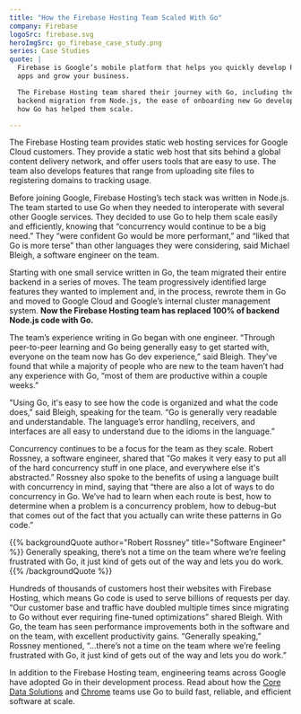 ```yaml
---
title: "How the Firebase Hosting Team Scaled With Go"
company: Firebase
logoSrc: firebase.svg
heroImgSrc: go_firebase_case_study.png
series: Case Studies
quote: |
  Firebase is Google’s mobile platform that helps you quickly develop high-quality
  apps and grow your business.

  The Firebase Hosting team shared their journey with Go, including their
  backend migration from Node.js, the ease of onboarding new Go developers, and
  how Go has helped them scale.

---
```


The Firebase Hosting team provides static web hosting services for Google Cloud
customers. They provide a static web host that sits behind a global content
delivery network, and offer users tools that are easy to use. The team also
develops features that range from uploading site files to registering domains to
tracking usage.

Before joining Google, Firebase Hosting’s tech stack was written in Node.js. The
team started to use Go when they needed to interoperate with several other
Google services. They decided to use Go to help them scale easily and
efficiently, knowing that “concurrency would continue to be a big need.” They
“were confident Go would be more performant,” and “liked that Go is more terse”
than other languages they were considering, said Michael Bleigh, a software
engineer on the team.

Starting with one small service written in Go, the team migrated their entire
backend in a series of moves. The team progressively identified large features
they wanted to implement and, in the process, rewrote them in Go and moved to
Google Cloud and Google’s internal cluster management system. **Now the Firebase
Hosting team has replaced 100% of backend Node.js code with Go.**

The team’s experience writing in Go began with one engineer. “Through
peer-to-peer learning and Go being generally easy to get started with, everyone
on the team now has Go dev experience,” said Bleigh. They’ve found that while a
majority of people who are new to the team haven’t had any experience with Go,
“most of them are productive within a couple weeks.”

"Using Go, it's easy to see how the code is organized and what the code does,"
said Bleigh, speaking for the team. “Go is generally very readable and
understandable. The language’s error handling, receivers, and interfaces are all
easy to understand due to the idioms in the language.”

Concurrency continues to be a focus for the team as they scale. Robert Rossney,
a software engineer, shared that “Go makes it very easy to put all of the hard
concurrency stuff in one place, and everywhere else it's abstracted.” Rossney
also spoke to the benefits of using a language built with concurrency in mind,
saying that “there are also a lot of ways to do concurrency in Go. We’ve had to
learn when each route is best, how to determine when a problem is a concurrency
problem, how to debug–but that comes out of the fact that you actually can write
these patterns in Go code.”

{{% backgroundQuote author="Robert Rossney" title="Software Engineer" %}}
Generally speaking, there’s not a time on the team where we’re feeling
frustrated with Go, it just kind of gets out of the way and lets you do work.
{{% /backgroundQuote %}}

Hundreds of thousands of customers host their websites with Firebase Hosting,
which means Go code is used to serve billions of requests per day. “Our customer
base and traffic have doubled multiple times since migrating to Go without ever
requiring fine-tuned optimizations” shared Bleigh.  With Go, the team has seen
performance improvements both in the software and on the team, with excellent
productivity gains. “Generally speaking,” Rossney mentioned, “...there’s not a
time on the team where we’re feeling frustrated with Go, it just kind of gets
out of the way and lets you do work.”

In addition to the Firebase Hosting team, engineering teams across Google have
adopted Go in their development process. Read about how the [Core Data
Solutions](/solutions/google/coredata/) and [Chrome](/solutions/google/chrome/)
teams use Go to build fast, reliable, and efficient software at scale.
